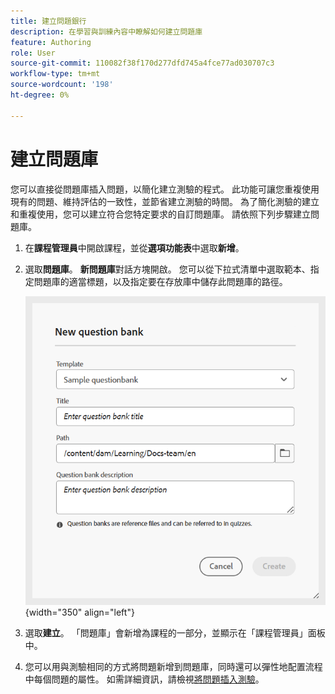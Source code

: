 ```yaml
---
title: 建立問題銀行
description: 在學習與訓練內容中瞭解如何建立問題庫
feature: Authoring
role: User
source-git-commit: 110082f38f170d277dfd745a4fce77ad030707c3
workflow-type: tm+mt
source-wordcount: '198'
ht-degree: 0%

---
```


# 建立問題庫

您可以直接從問題庫插入問題，以簡化建立測驗的程式。 此功能可讓您重複使用現有的問題、維持評估的一致性，並節省建立測驗的時間。
為了簡化測驗的建立和重複使用，您可以建立符合您特定要求的自訂問題庫。 請依照下列步驟建立問題庫。

1. 在&#x200B;**課程管理員**&#x200B;中開啟課程，並從&#x200B;**選項功能表**&#x200B;中選取&#x200B;**新增**。
1. 選取&#x200B;**問題庫**。
**新問題庫**&#x200B;對話方塊開啟。 您可以從下拉式清單中選取範本、指定問題庫的適當標題，以及指定要在存放庫中儲存此問題庫的路徑。

   ![](assets/question-bank-create.png){width="350" align="left"}

1. 選取&#x200B;**建立**。
「問題庫」會新增為課程的一部分，並顯示在「課程管理員」面板中。
1. 您可以用與測驗相同的方式將問題新增到問題庫，同時還可以彈性地配置流程中每個問題的屬性。 如需詳細資訊，請檢視[將問題插入測驗](./quiz-insert-questions.md)。





